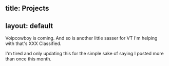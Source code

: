 title: Projects
---
layout: default
---

Voipcowboy is coming. And so is another little sasser for VT I'm helping with
that's XXX Classified.

I'm tired and only updating this for the simple sake of saying I posted more
than once this month.
